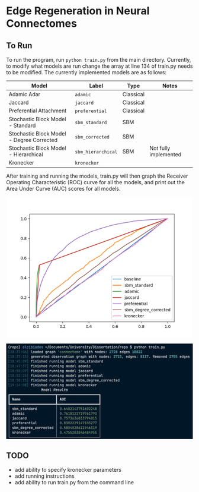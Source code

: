 # Edge Regeneration in Neural Connectomes

## To Run

To run the program, run `python train.py` from the main directory. 
Currently, to modify what models are run change the array at line 134 of train.py needs to be modified.
The currently implemented models are as follows:

| Model                                     | Label              | Type      | Notes                 |
|-------------------------------------------|--------------------|-----------|-----------------------|
| Adamic Adar                               | `adamic`           | Classical |                       |
| Jaccard                                   | `jaccard`          | Classical |                       |
| Preferential Attachment                   | `preferential`     | Classical |                       |
| Stochastic Block Model - Standard         | `sbm_standard`     | SBM       |                       |
| Stochastic Block Model - Degree Corrected | `sbm_corrected`    | SBM       |                       |
| Stochastic Block Model - Hierarchical     | `sbm_hierarchical` | SBM       | Not fully implemented |
| Kronecker                                 | `kronecker`        |           |                       |

After training and running the models, train.py will then graph the Receiver Operating Characteristic (ROC) curve for all the models, and print out the Area Under Curve (AUC) scores for all models.


![ROC Curves](Figure_1.png)

![Command Line Output](Figure_2.png)

## TODO
- add ability to specify kronecker parameters
- add running instructions
- add ability to run train.py from the command line